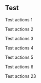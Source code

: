 ## Test

Test actions 1

Test actions 2

Test actions 3

Test actions 4

Test actions 5

Test actions 6

Test actions 23
